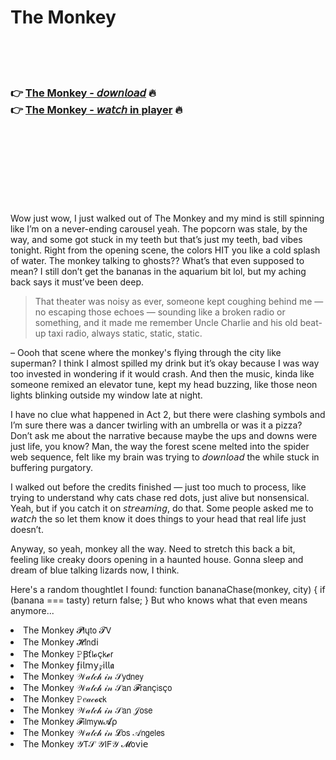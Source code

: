 <h1>The Monkey</h1>

<br><br><br>

<h3>👉 <a href="https://Brendas-vipevahar1973.github.io/lrcfrovpcj/">The Monkey - 𝘥𝘰𝘸𝘯𝘭𝘰𝘢𝘥</a> 🔥<br>
👉 <a href="https://Brendas-vipevahar1973.github.io/lrcfrovpcj/">The Monkey - 𝘸𝘢𝘵𝘤𝘩 in player</a> 🔥
</h3>



<br><br><br><br><br><br><br>


Wow just wow, I just walked out of The Monkey and my mind is still spinning like I’m on a never-ending carousel yeah. The popcorn was stale, by the way, and some got stuck in my teeth but that’s just my teeth, bad vibes tonight. Right from the opening scene, the colors HIT you like a cold splash of water. The monkey talking to ghosts?? What’s that even supposed to mean? I still don’t get the bananas in the aquarium bit lol, but my aching back says it must’ve been deep.

> That theater was noisy as ever, someone kept coughing behind me — no escaping those echoes — sounding like a broken radio or something, and it made me remember Uncle Charlie and his old beat-up taxi radio, always static, static, static.

– Oooh that scene where the monkey's flying through the city like superman? I think I almost spilled my drink but it’s okay because I was way too invested in wondering if it would crash. And then the music, kinda like someone remixed an elevator tune, kept my head buzzing, like those neon lights blinking outside my window late at night.

I have no clue what happened in Act 2, but there were clashing symbols and I’m sure there was a dancer twirling with an umbrella or was it a pizza? Don’t ask me about the narrative because maybe the ups and downs were just life, you know? Man, the way the forest scene melted into the spider web sequence, felt like my brain was trying to 𝘥𝘰𝘸𝘯𝘭𝘰𝘢𝘥 the   while stuck in buffering purgatory.

I walked out before the credits finished — just too much to process, like trying to understand why cats chase red dots, just alive but nonsensical. Yeah, but if you catch it on 𝘴𝘵𝘳𝘦𝘢𝘮𝘪𝘯𝘨, do that. Some people asked me to 𝘸𝘢𝘵𝘤𝘩 the   so let them know it does things to your head that real life just doesn’t.

Anyway, so yeah, monkey all the way. Need to stretch this back a bit, feeling like creaky doors opening in a haunted house. Gonna sleep and dream of blue talking lizards now, I think.

Here's a random thoughtlet I found: function bananaChase(monkey, city) { if (banana === tasty) return false; } But who knows what that even means anymore...

<li>The Monkey 𝓟𝗅ų𝗍𝗈 𝓣𝖵</li>
<li>The Monkey 𝓗𝗂𝗇ԁ𝗂</li>
<li>The Monkey 𝙿Ꞵť𝗅𝓸ç𝗄𝓮𝗋</li>
<li>The Monkey ƒ𝗂𝗅𝗆𝗒𝓏𝗂𝗅𝗅𝖆</li>
<li>The Monkey 𝒲𝒶𝓉𝒸𝒽 𝒾𝓃 𝒮𝗒𝖽𝗇𝖾𝗒</li>
<li>The Monkey 𝒲𝒶𝓉𝒸𝒽 𝒾𝓃 𝒮𝖺𝗇 𝓕𝗋𝖺𝗇ç𝗂𝗌ç𝗈</li>
<li>The Monkey 𝙿𝑒𝒶𝒸𝓸𝐜𝗄</li>
<li>The Monkey 𝒲𝒶𝓉𝒸𝒽 𝒾𝓃 𝒮𝖺𝗇 𝒥𝗈𝗌𝖾</li>
<li>The Monkey 𝓕𝗂𝗅𝗆𝗒𝗐𝓐ρ</li>
<li>The Monkey 𝒲𝒶𝓉𝒸𝒽 𝒾𝓃 𝓛𝗈𝗌 𝒜𝗇𝗀𝖾𝗅𝖾𝗌</li>
<li>The Monkey 𝒴𝖳𝒮 𝒴𝖨𝖥𝒴 𝓜𝗈ν𝗂𝖾</li>
